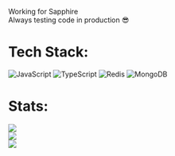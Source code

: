Working for Sapphire<br>Always testing code in production 😎


# Tech Stack:
![JavaScript](https://img.shields.io/badge/javascript-%23323330.svg?style=for-the-badge&logo=javascript&logoColor=%23F7DF1E) ![TypeScript](https://img.shields.io/badge/typescript-%23007ACC.svg?style=for-the-badge&logo=typescript&logoColor=white) ![Redis](https://img.shields.io/badge/redis-%23DD0031.svg?style=for-the-badge&logo=redis&logoColor=white) ![MongoDB](https://img.shields.io/badge/MongoDB-%234ea94b.svg?style=for-the-badge&logo=mongodb&logoColor=white)
# Stats:
![](https://github-readme-streak-stats.herokuapp.com/?user=blitzluchsy&theme=dark&hide_border=false)<br>
![](https://github-readme-stats.vercel.app/api/top-langs/?username=blitzluchsy&theme=dark&show_icons=true&hide_border=false&layout=compact)<br>
![](https://quotes-github-readme.vercel.app/api?type=horizontal&theme=dark&hide_border=false)
